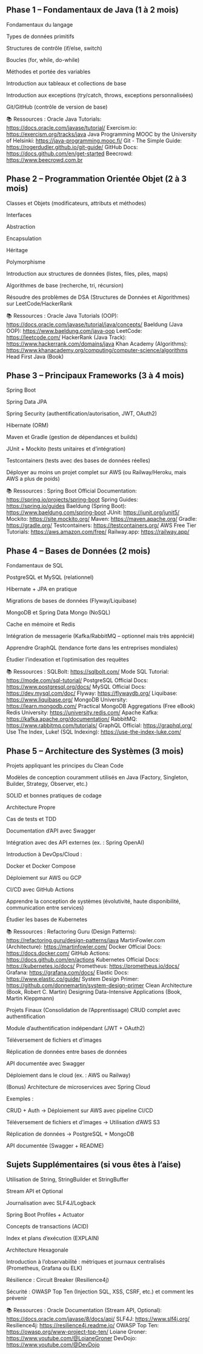 ## Phase 1 – Fondamentaux de Java (1 à 2 mois)
Fondamentaux du langage

Types de données primitifs

Structures de contrôle (if/else, switch)

Boucles (for, while, do-while)

Méthodes et portée des variables

Introduction aux tableaux et collections de base

Introduction aux exceptions (try/catch, throws, exceptions personnalisées)

Git/GitHub (contrôle de version de base)

📚 Ressources :
Oracle Java Tutorials: https://docs.oracle.com/javase/tutorial/
Exercism.io: https://exercism.org/tracks/java
Java Programming MOOC by the University of Helsinki: https://java-programming.mooc.fi/
Git - The Simple Guide: https://rogerdudler.github.io/git-guide/
GitHub Docs: https://docs.github.com/en/get-started
Beecrowd: https://www.beecrowd.com.br

## Phase 2 – Programmation Orientée Objet (2 à 3 mois)
Classes et Objets (modificateurs, attributs et méthodes)

Interfaces

Abstraction

Encapsulation

Héritage

Polymorphisme

Introduction aux structures de données (listes, files, piles, maps)

Algorithmes de base (recherche, tri, récursion)

Résoudre des problèmes de DSA (Structures de Données et Algorithmes) sur LeetCode/HackerRank

📚 Ressources :
Oracle Java Tutorials (OOP): https://docs.oracle.com/javase/tutorial/java/concepts/
Baeldung (Java OOP): https://www.baeldung.com/java-oop
LeetCode: https://leetcode.com/
HackerRank (Java Track): https://www.hackerrank.com/domains/java
Khan Academy (Algorithms): https://www.khanacademy.org/computing/computer-science/algorithms
Head First Java (Book)

## Phase 3 – Principaux Frameworks (3 à 4 mois)
Spring Boot

Spring Data JPA

Spring Security (authentification/autorisation, JWT, OAuth2)

Hibernate (ORM)

Maven et Gradle (gestion de dépendances et builds)

JUnit + Mockito (tests unitaires et d’intégration)

Testcontainers (tests avec des bases de données réelles)

Déployer au moins un projet complet sur AWS (ou Railway/Heroku, mais AWS a plus de poids)

📚 Ressources :
Spring Boot Official Documentation: https://spring.io/projects/spring-boot
Spring Guides: https://spring.io/guides
Baeldung (Spring Boot): https://www.baeldung.com/spring-boot
JUnit: https://junit.org/junit5/
Mockito: https://site.mockito.org/
Maven: https://maven.apache.org/
Gradle: https://gradle.org/
Testcontainers: https://testcontainers.org/
AWS Free Tier Tutorials: https://aws.amazon.com/free/
Railway.app: https://railway.app/

## Phase 4 – Bases de Données (2 mois)
Fondamentaux de SQL

PostgreSQL et MySQL (relationnel)

Hibernate + JPA en pratique

Migrations de bases de données (Flyway/Liquibase)

MongoDB et Spring Data Mongo (NoSQL)

Cache en mémoire et Redis

Intégration de messagerie (Kafka/RabbitMQ – optionnel mais très apprécié)

Apprendre GraphQL (tendance forte dans les entreprises mondiales)

Étudier l’indexation et l’optimisation des requêtes

📚 Ressources :
SQLBolt: https://sqlbolt.com/
Mode SQL Tutorial: https://mode.com/sql-tutorial/
PostgreSQL Official Docs: https://www.postgresql.org/docs/
MySQL Official Docs: https://dev.mysql.com/doc/
Flyway: https://flywaydb.org/
Liquibase: https://www.liquibase.org/
MongoDB University: https://learn.mongodb.com/
Practical MongoDB Aggregations (Free eBook)
Redis University: https://university.redis.com/
Apache Kafka: https://kafka.apache.org/documentation/
RabbitMQ: https://www.rabbitmq.com/tutorials/
GraphQL Official: https://graphql.org/
Use The Index, Luke! (SQL Indexing): https://use-the-index-luke.com/

## Phase 5 – Architecture des Systèmes (3 mois)
Projets appliquant les principes du Clean Code

Modèles de conception couramment utilisés en Java (Factory, Singleton, Builder, Strategy, Observer, etc.)

SOLID et bonnes pratiques de codage

Architecture Propre

Cas de tests et TDD

Documentation d’API avec Swagger

Intégration avec des API externes (ex. : Spring OpenAI)

Introduction à DevOps/Cloud :

Docker et Docker Compose

Déploiement sur AWS ou GCP

CI/CD avec GitHub Actions

Apprendre la conception de systèmes (évolutivité, haute disponibilité, communication entre services)

Étudier les bases de Kubernetes

📚 Ressources :
Refactoring Guru (Design Patterns): https://refactoring.guru/design-patterns/java
MartinFowler.com (Architecture): https://martinfowler.com/
Docker Official Docs: https://docs.docker.com/
GitHub Actions: https://docs.github.com/en/actions
Kubernetes Official Docs: https://kubernetes.io/docs/
Prometheus: https://prometheus.io/docs/
Grafana: https://grafana.com/docs/
Elastic Docs: https://www.elastic.co/guide/
System Design Primer: https://github.com/donnemartin/system-design-primer
Clean Architecture (Book, Robert C. Martin)
Designing Data-Intensive Applications (Book, Martin Kleppmann)

Projets Finaux (Consolidation de l’Apprentissage)
CRUD complet avec authentification

Module d’authentification indépendant (JWT + OAuth2)

Téléversement de fichiers et d’images

Réplication de données entre bases de données

API documentée avec Swagger

Déploiement dans le cloud (ex. : AWS ou Railway)

(Bonus) Architecture de microservices avec Spring Cloud

Exemples :

CRUD + Auth → Déploiement sur AWS avec pipeline CI/CD

Téléversement de fichiers et d’images → Utilisation d’AWS S3

Réplication de données → PostgreSQL + MongoDB

API documentée (Swagger + README)

## Sujets Supplémentaires (si vous êtes à l’aise)
Utilisation de String, StringBuilder et StringBuffer

Stream API et Optional

Journalisation avec SLF4J/Logback

Spring Boot Profiles + Actuator

Concepts de transactions (ACID)

Index et plans d’exécution (EXPLAIN)

Architecture Hexagonale

Introduction à l’observabilité : métriques et journaux centralisés (Prometheus, Grafana ou ELK)

Résilience : Circuit Breaker (Resilience4j)

Sécurité : OWASP Top Ten (Injection SQL, XSS, CSRF, etc.) et comment les prévenir

📚 Ressources :
Oracle Documentation (Stream API, Optional): https://docs.oracle.com/javase/8/docs/api/
SLF4J: https://www.slf4j.org/
Resilience4j: https://resilience4j.readme.io/
OWASP Top Ten: https://owasp.org/www-project-top-ten/
Loiane Groner: https://www.youtube.com/@LoianeGroner
DevDojo: https://www.youtube.com/@DevDojo